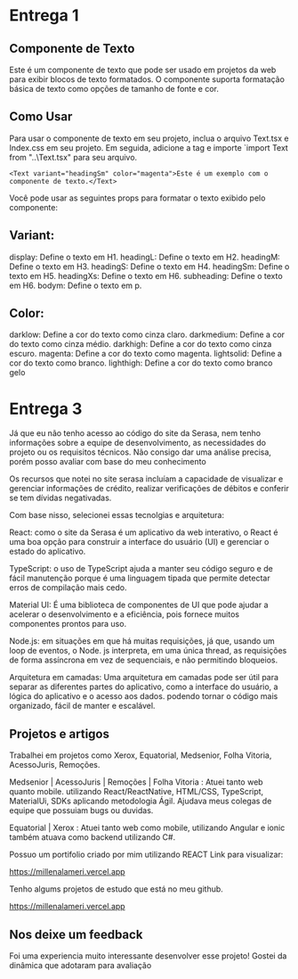 # Entrega 1

## Componente de Texto

Este é um componente de texto que pode ser usado em projetos da web para exibir blocos de texto formatados. O componente suporta formatação básica de texto como opções de tamanho de fonte e cor.

## Como Usar

Para usar o componente de texto em seu projeto, inclua o arquivo Text.tsx e Index.css em seu projeto. Em seguida, adicione a tag <Text > e importe `import Text from "..\Text.tsx" para seu arquivo.

`<Text variant="headingSm" color="magenta">Este é um exemplo com o componente de texto.</Text>`

Você pode usar as seguintes props para formatar o texto exibido pelo componente:

## Variant:

display: Define o texto em H1.
headingL: Define o texto em H2.
headingM: Define o texto em H3.
headingS: Define o texto em H4.
headingSm: Define o texto em H5.
headingXs: Define o texto em H6.
subheading: Define o texto em H6.
bodym: Define o texto em p.

## Color:

darklow: Define a cor do texto como cinza claro.
darkmedium: Define a cor do texto como cinza médio.
darkhigh: Define a cor do texto como cinza escuro.
magenta: Define a cor do texto como magenta.
lightsolid: Define a cor do texto como branco.
lighthigh: Define a cor do texto como branco gelo

# Entrega 3

Já que eu não tenho acesso ao código do site da Serasa, nem tenho informações sobre a equipe de desenvolvimento, as necessidades do projeto ou os requisitos técnicos.
Não consigo dar uma análise precisa, porém posso avaliar com base do meu conhecimento

Os recursos que notei no site serasa incluíam a capacidade de visualizar e gerenciar informações de crédito, realizar verificações de débitos e conferir se tem dívidas negativadas.

Com base nisso, selecionei essas tecnolgias e arquitetura:

React: como o site da Serasa é um aplicativo da web interativo, o React é uma boa opção para construir a interface do usuário (UI) e gerenciar o estado do aplicativo.

TypeScript: o uso de TypeScript ajuda a manter seu código seguro e de fácil manutenção porque é uma linguagem tipada que permite detectar erros de compilação mais cedo.

Material UI: É uma biblioteca de componentes de UI que pode ajudar a acelerar o desenvolvimento e a eficiência, pois fornece muitos componentes prontos para uso.

Node.js: em situações em que há muitas requisições, já que, usando um loop de eventos, o Node. js interpreta, em uma única thread, as requisições de forma assíncrona em vez de sequenciais, e não permitindo bloqueios.

Arquitetura em camadas: Uma arquitetura em camadas pode ser útil para separar as diferentes partes do aplicativo, como a interface do usuário, a lógica do aplicativo e o acesso aos dados. podendo tornar o código mais organizado, fácil de manter e escalável.

## Projetos e artigos

Trabalhei em projetos como Xerox, Equatorial, Medsenior, Folha Vitoria, AcessoJuris, Remoções.

Medsenior | AcessoJuris | Remoções | Folha Vitoria : Atuei tanto web quanto mobile. utilizando React/ReactNative, HTML/CSS, TypeScript, MaterialUi, SDKs aplicando metodologia Ágil.
Ajudava meus colegas de equipe que possuiam bugs ou duvidas.

Equatorial | Xerox : Atuei tanto web como mobile, utilizando Angular e ionic também atuava como backend utilizando C#.

Possuo um portifolio criado por mim utilizando REACT Link para visualizar:

https://millenalameri.vercel.app

Tenho algums projetos de estudo que está no meu github.

https://millenalameri.vercel.app

## Nos deixe um feedback

Foi uma experiencia muito interessante desenvolver esse projeto! Gostei da dinâmica que adotaram para avaliação
